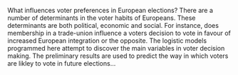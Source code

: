 What influences voter preferences in European elections?
There are a number of determinants in the voter habits of Europeans. These determinants are both political, economic and social. For instance, does membership in a trade-union influence a voters decision to vote in favour of increased European integration or the opposite. 
The logistic models programmed here attempt to discover the main variables in voter decision making. The preliminary results are used to predict the way in which voters are likley to vote in future elections...


